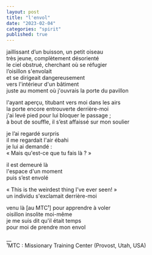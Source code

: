 ```yaml
---
layout: post
title: "l'envol"
date: "2023-02-04"
categories: "spirit"
published: true
---
```


jaillissant d’un buisson, un petit oiseau  
très jeune, complètement désorienté  
le ciel obstrué, cherchant où se réfugier  
l’oisillon s'envolait  
et se dirigeait dangereusement  
vers l'intérieur d'un bâtiment  
juste au moment où j'ouvrais la porte du pavillon  

l'ayant aperçu, titubant vers moi dans les airs  
la porte encore entrouverte derrière-moi  
j'ai levé pied pour lui bloquer le passage ;  
à bout de souffle, il s’est affaissé sur mon soulier  

je l’ai regardé surpris  
il me regardait l'air ébahi  
je lui ai demandé :  
« Mais qu'est-ce que tu fais là ? »  

il est demeuré là  
l'espace d'un moment  
puis s’est envolé  

« This is the weirdest thing I’ve ever seen! »  
un individu s'exclamait derrière-moi  

venu là [au MTC¹] pour apprendre à voler  
oisillon insolite moi-même  
je me suis dit qu'il était temps  
pour moi de prendre mon envol  

__  
¹MTC : Missionary Training Center (Provost, Utah, USA)
